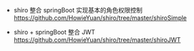 - shiro 整合 springBoot 实现基本的角色权限控制
https://github.com/HowieYuan/shiro/tree/master/shiroSimple

- shiro + springBoot 整合 JWT 
https://github.com/HowieYuan/shiro/tree/master/shiroJWT
